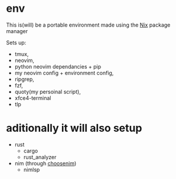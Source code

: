 # env
This is(will) be a portable environment made using the [Nix] package manager

[Nix]: https://nixos.org/download.html
[choosenim]: https://github.com/dom96/choosenim

Sets up: 
 - tmux,
 - neovim,
 - python neovim dependancies + pip 
 - my neovim config + environment config,
 - ripgrep,
 - fzf,
 - quoty(my persoinal script),
 - xfce4-terminal
 - tlp

# aditionally it will also setup
  - rust 
    + cargo 
    + rust_analyzer
  - nim (through [choosenim])
    + nimlsp

